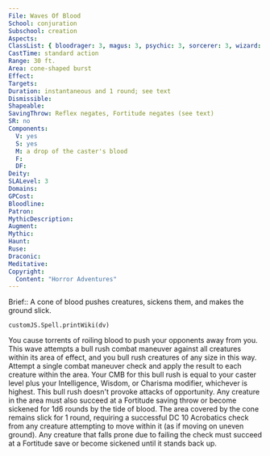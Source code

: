 ```yaml
---
File: Waves Of Blood
School: conjuration
Subschool: creation
Aspects: 
ClassList: { bloodrager: 3, magus: 3, psychic: 3, sorcerer: 3, wizard: 3, spiritualist: 3, witch: 3 }
CastTime: standard action
Range: 30 ft.
Area: cone-shaped burst
Effect: 
Targets: 
Duration: instantaneous and 1 round; see text
Dismissible: 
Shapeable: 
SavingThrow: Reflex negates, Fortitude negates (see text)
SR: no
Components:
  V: yes
  S: yes
  M: a drop of the caster's blood
  F: 
  DF: 
Deity: 
SLALevel: 3
Domains: 
GPCost: 
Bloodline: 
Patron: 
MythicDescription: 
Augment: 
Mythic: 
Haunt: 
Ruse: 
Draconic: 
Meditative: 
Copyright:
  Content: "Horror Adventures"
---
```

Brief:: A cone of blood pushes creatures, sickens them, and makes the ground slick.

```dataviewjs
customJS.Spell.printWiki(dv)
```

You cause torrents of roiling blood to push your opponents away from you. This wave attempts a bull rush combat maneuver against all creatures within its area of effect, and you bull rush creatures of any size in this way. Attempt a single combat maneuver check and apply the result to each creature within the area. Your CMB for this bull rush is equal to your caster level plus your Intelligence, Wisdom, or Charisma modifier, whichever is highest. This bull rush doesn't provoke attacks of opportunity. Any creature in the area  must also succeed at a Fortitude saving throw or become sickened for 1d6 rounds by the tide of blood.  The area covered by the cone remains slick for 1 round, requiring a successful DC 10 Acrobatics check from any creature attempting to move within it (as if moving on uneven ground). Any creature that falls prone due to failing the check must succeed at a Fortitude save or become sickened until it stands back up.
